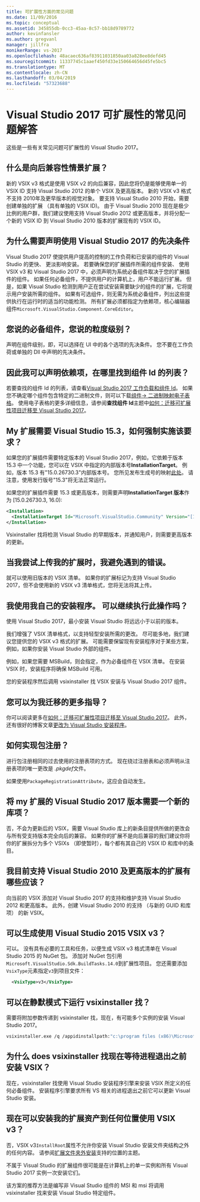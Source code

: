 ```yaml
---
title: 可扩展性方面的常见问题
ms.date: 11/09/2016
ms.topic: conceptual
ms.assetid: 345855db-0cc3-45aa-8c57-bb18d9789772
author: kevinfansler
ms.author: gregvanl
manager: jillfra
monikerRange: vs-2017
ms.openlocfilehash: 48acaec636af83911031850aa03a828ee8defd45
ms.sourcegitcommit: 11337745c1aaef450fd33e150664656d45fe5bc5
ms.translationtype: MT
ms.contentlocale: zh-CN
ms.lasthandoff: 03/04/2019
ms.locfileid: "57323688"
---
```

# <a name="faq-for-visual-studio-2017-extensibility"></a>Visual Studio 2017 可扩展性的常见问题解答

这些是一些有关常见问题可扩展性的 Visual Studio 2017。

## <a name="what-is-the-backwards-compatibility-story-for-extensions"></a>什么是向后兼容性情景扩展？

新的 VSIX v3 格式是使用 VSIX v2 的向后兼容，因此您将仍是能够使用单一的 VSIX ID 支持 Visual Studio 2012 的单个 VSIX 及更高版本。 新的 VSIX v3 格式不支持 2010年及更早版本的视觉对象。 要支持 Visual Studio 2010 开始，需要创建单独的扩展 （具有单独的 VSIX ID)。 由于 Visual Studio 2010 现在是极少比例的用户群，我们建议使用支持 Visual Studio 2012 或更高版本，并将分配一个新的 VSIX ID 到 Visual Studio 2010 版本的扩展现有的 VSIX ID。

## <a name="why-do-i-need-to-declare-prerequisites-with-visual-studio-2017"></a>为什么需要声明使用 Visual Studio 2017 的先决条件

Visual Studio 2017 使提供用户提高的控制的工作负荷和已安装的组件的 Visual Studio 的更快、 更淡影响安装。 若要确保您的扩展插件所需的组件安装、 使用 VSIX v3 和 Visual Studio 2017 中，必须声明为系统必备组件取决于您的扩展插件的组件。 如果任何必备组件，不提供用户的计算机上，用户不能运行扩展。 但是，如果 Visual Studio 检测到用户正在尝试安装需要缺少的组件的扩展，它将提示用户安装所需的组件。 如果有可选组件，则无需为系统必备组件，列出这些提供执行在运行时的适当的功能检测。 所有扩展必须都指定为依赖项，核心编辑器组件`Microsoft.VisualStudio.Component.CoreEditor`。

## <a name="when-you-say-prerequisite-what-level-of-granularity-do-you-mean"></a>您说的必备组件，您说的粒度级别？

声明在组件级别，即，可以选择在 UI 中的各个选项的先决条件。 您不要在工作负荷或单独的 Dll 中声明的先决条件。

## <a name="where-do-i-find-a-list-of-component-ids-so-i-can-declare-dependencies"></a>因此我可以声明依赖项，在哪里找到组件 Id 的列表？

若要查找的组件 Id 的列表，请查看[Visual Studio 2017 工作负载和组件 Id](https://aka.ms/vs2017componentIDs)。 如果您不确定哪个组件包含特定的二进制文件，则可以下载[组件-> 二进制映射电子表格](https://aka.ms/vs2017componentid-binaries)。 使用电子表格的更多详细信息，请参阅**查找组件 Id**主题中[如何：迁移可扩展性项目迁移至 Visual Studio 2017](how-to-migrate-extensibility-projects-to-visual-studio-2017.md)。

## <a name="my-extension-requires-visual-studio-153-how-do-i-enforce-that-requirement"></a>My 扩展需要 Visual Studio 15.3，如何强制实施该要求？

如果您的扩展插件需要特定版本的 Visual Studio 2017，例如，它依赖于版本 15.3 中一个功能，您可以在 VSIX 中指定的内部版本号**InstallationTarget**。 例如，版本 15.3 有"15.0.26730.3"内部版本号。 您所见发布生成号的映射[此处](../install/visual-studio-build-numbers-and-release-dates.md)。 请注意，使用发行版号"15.3"将无法正常运行。

如果您的扩展插件需要 15.3 或更高版本，则需要声明**InstallationTarget 版本**作为 [15.0.26730.3, 16.0):

```xml
<Installation>
  <InstallationTarget Id="Microsoft.VisualStudio.Community" Version="[15.0.26730.3, 16.0)" />
</Installation>
```

Vsixinstaller 找将检测 Visual Studio 的早期版本，并通知用户，则需要更高版本的更新。

## <a name="i-keep-getting-an-error-when-i-try-to-upload-my-extension"></a>当我尝试上传我的扩展时，我避免遇到的错误。

就可以使用旧版本的 VSIX 清单。 如果你的扩展标记为支持 Visual Studio 2017，但不会使用新的 VSIX v3 清单格式，您将无法将其上传。

## <a name="i-use-my-own-installer-can-i-continue-to-do-that"></a>我使用我自己的安装程序。 可以继续执行此操作吗？

使用 Visual Studio 2017，最小安装 Visual Studio 将远远小于以前的版本。

我们增强了 VSIX 清单格式，以支持轻型安装所需的更改。 尽可能多地，我们建议您提供您的 VSIX v3 格式的扩展。 可能需要保留现有安装程序对于某些方案，例如，如果你安装 Visual Studio 外部的组件。

例如，如果您需要 MSBuild，则会指定，作为必备组件在 VSIX 清单。 在安装 VSIX 时，安装程序将确保 MSBuild 可用。

您的安装程序然后调用 vsixinstaller 找 VSIX 安装与 Visual Studio 2017 组件。

## <a name="can-you-give-me-more-migration-guidance"></a>您可以为我迁移的更多指导？

你可以阅读更多在[如何：迁移可扩展性项目迁移至 Visual Studio 2017](how-to-migrate-extensibility-projects-to-visual-studio-2017.md)。 此外，还有很好的博客文章[更改为 Visual Studio 安装程序](https://devblogs.microsoft.com/setup/changes-to-visual-studio-15-setup/)。

## <a name="how-do-i-do-package-registration"></a>如何实现包注册？

进行包注册相同的过去使用的注册表项的方式。 现在绕过注册表和必须声明从注册表项的唯一更改是 *.pkgdef*文件。

如果使用`PackageRegistrationAttribute`，这应会自动发生。

## <a name="will-i-need-a-new-gallery-entry-for-the-visual-studio-2017-version-of-my-extension"></a>将 my 扩展的 Visual Studio 2017 版本需要一个新的库项？

否，不会为更新后的 VSIX，需要 Visual Studio 库上的新条目提供所做的更改会与所有受支持版本完全向后的兼容。 如果你的扩展不是向后兼容的我们建议你将你的扩展拆分为多个 VSIXs （即使暂时），每个都有其自己的 VSIX ID 和库中的条目。

## <a name="what-should-i-do-with-my-extension-that-currently-supports-visual-studio-2010-and-later"></a>我目前支持 Visual Studio 2010 及更高版本的扩展有哪些应该？

向当前的 VSIX 添加对 Visual Studio 2017 的支持和维护支持 Visual Studio 2012 和更高版本。 此外，创建 Visual Studio 2010 的支持 （与新的 GUID 和库项） 的新 VSIX。

## <a name="can-i-build-a-vsix-v3-with-visual-studio-2015"></a>可以生成使用 Visual Studio 2015 VSIX v3？

可以。 没有具有必要的工具和任务，以便生成 VSIX v3 格式清单在 Visual Studio 2015 的 NuGet 包。 添加对 NuGet 包引用`Microsoft.VisualStudio.Sdk.BuildTasks.14.0`到扩展性项目。 您还需要添加`VsixType`元素指定`v3`到项目文件：

```xml
  <VsixType>v3</VsixType>
```

## <a name="can-i-run-the-vsixinstaller-in-quiet-mode"></a>可以在静默模式下运行 vsixinstaller 找？

需要将附加参数传递到 vsixinstaller 找，现在，有可能多个实例的安装 Visual Studio 2017。

```bash
vsixinstaller.exe /q /appidinstallpath:"c:\program files (x86)\Microsoft Visual Studio\2017\Enterprise\Common7\IDE\devenv.exe" /appidname:"Visual Studio" /logFile:<path to log file> /skuName:Enterprise /skuVersion:15.0.25810.0 "KendoUI.Mvc.VSPackage.vsix"
```

## <a name="why-does-the-vsixinstaller-now-wait-for-processes-to-exit-before-installing-the-vsix"></a>为什么 does vsixinstaller 找现在等待进程退出之前安装 VSIX？

现在，vsixinstaller 找使用 Visual Studio 安装程序引擎来安装 VSIX 所定义的任何必备组件。 安装程序引擎要求所有 VS 相关的进程退出之前它可以更新 Visual Studio 安装。

## <a name="can-i-now-install-my-extension-assets-to-any-location-with-vsix-v3"></a>现在可以安装我的扩展资产到任何位置使用 VSIX v3？

否，VSIX v3`InstallRoot`属性不允许你安装 Visual Studio 安装文件夹结构之外的任何内容。 请参阅[扩展文件夹外安装](set-install-root.md)支持的位置的主题。

不属于 Visual Studio 的扩展组件很可能是在计算机上的单一实例和所有 Visual Studio 2017 实例一次安装它们。

该方案的推荐方法是编写非 Visual Studio 组件的 MSI 和 msi 将调用 vsixinstaller 找来安装 Visual Studio 特定组件。